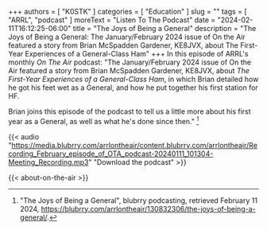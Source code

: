+++
authors = [ "K0STK" ]
categories = [ "Education" ]
slug = ""
tags = [ "ARRL", "podcast" ]
moreText = "Listen To The Podcast"
date = "2024-02-11T16:12:25-06:00"
title = "The Joys of Being a General"
description = "The Joys of Being a General: The January/February 2024 issue of On the Air featured a story from Brian McSpadden Gardener, KE8JVX, about The First-Year Experiences of a General-Class Ham"
+++
In this episode of ARRL's monthly *On The Air* podcast: "The
January/February 2024 issue of On the Air featured a story from Brian
McSpadden Gardener, KE8JVX, about *The First-Year Experiences of a
General-Class Ham*, in which Brian detailed how he got his feet wet
as a General, and how he put together his first station for HF.
<!--more-->

Brian joins this episode of the podcast to tell us a little more about
his first year as a General, as well as what he's done since then." [^1]

[^1]: "The Joys of Being a General", blubrry podcasting, retrieved February 11 2024, https://blubrry.com/arrlontheair/130832306/the-joys-of-being-a-general/.

<!--more-->

{{< audio "https://media.blubrry.com/arrlontheair/content.blubrry.com/arrlontheair/Recording_February_episode_of_OTA_podcast-20240111_101304-Meeting_Recording.mp3" "Download the podcast" >}}

{{< about-on-the-air >}}
